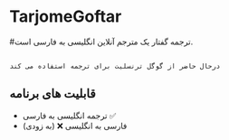 # TarjomeGoftar #
#ترجمه گفتار یک مترجم آنلاین انگلیسی به فارسی است. 
                                                                                                                                              
                                                                                                                                             درحال حاضر از گوگل ترنسلیت برای ترجمه استفاده می کند 
                                                                                                                                             
## قابلیت های برنامه

 - ترجمه انگلیسی به فارسی ✅ 
 - فارسی به انگلیسی  ❌ (به زودی)
